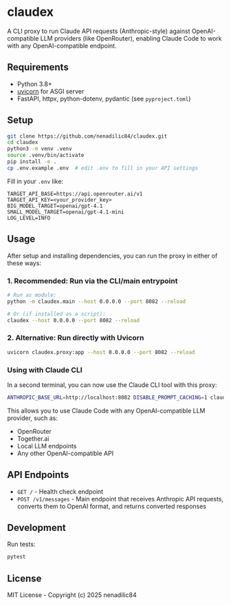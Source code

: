 # claudex

A CLI proxy to run Claude API requests (Anthropic-style) against OpenAI-compatible LLM providers (like OpenRouter), enabling Claude Code to work with any OpenAI-compatible endpoint.

## Requirements

- Python 3.8+
- [uvicorn](https://www.uvicorn.org/) for ASGI server
- FastAPI, httpx, python-dotenv, pydantic (see `pyproject.toml`)

## Setup

```bash
git clone https://github.com/nenadilic84/claudex.git
cd claudex
python3 -m venv .venv
source .venv/bin/activate
pip install -e .
cp .env.example .env  # edit .env to fill in your API settings
```

Fill in your `.env` like:
```
TARGET_API_BASE=https://api.openrouter.ai/v1
TARGET_API_KEY=<your_provider_key>
BIG_MODEL_TARGET=openai/gpt-4.1
SMALL_MODEL_TARGET=openai/gpt-4.1-mini
LOG_LEVEL=INFO
```

## Usage

After setup and installing dependencies, you can run the proxy in either of these ways:

### 1. Recommended: Run via the CLI/main entrypoint

```bash
# Run as module:
python -m claudex.main --host 0.0.0.0 --port 8082 --reload

# Or (if installed as a script):
claudex --host 0.0.0.0 --port 8082 --reload
```

### 2. Alternative: Run directly with Uvicorn

```bash
uvicorn claudex.proxy:app --host 0.0.0.0 --port 8082 --reload
```

### Using with Claude CLI

In a second terminal, you can now use the Claude CLI tool with this proxy:

```bash
ANTHROPIC_BASE_URL=http://localhost:8082 DISABLE_PROMPT_CACHING=1 claude
```

This allows you to use Claude Code with any OpenAI-compatible LLM provider, such as:
- OpenRouter
- Together.ai
- Local LLM endpoints
- Any other OpenAI-compatible API

## API Endpoints

- `GET /` - Health check endpoint
- `POST /v1/messages` - Main endpoint that receives Anthropic API requests, converts them to OpenAI format, and returns converted responses

## Development

Run tests:
```bash
pytest
```

## License

MIT License - Copyright (c) 2025 nenadilic84